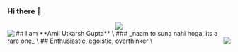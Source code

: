 ### Hi there 👋
<div align=center><img align=center src="https://media.giphy.com/media/WsvbZxS6Se8wAa41p2/giphy.gif"></div>

<img align=left src="https://media.giphy.com/media/SFRLNAQkWfRHIMNC3A/giphy.gif" />
## I am **Amil Utkarsh Gupta** \
### _naam to suna nahi hoga, its a rare one_ \

    

<img align= right src="https://media.giphy.com/media/W63CLeKr6wXIOpbDdA/giphy.gif" /> 
## Enthusiastic, egoistic, overthinker \

<!--
**Amil-Gupta/Amil-Gupta** is a ✨ _special_ ✨ repository because its `README.md` (this file) appears on your GitHub profile.

Here are some ideas to get you started:

- 🔭 I’m currently working on ...
- 🌱 I’m currently learning ...
- 👯 I’m looking to collaborate on ...
- 🤔 I’m looking for help with ...
- 💬 Ask me about ...
- 📫 How to reach me: ...
- 😄 Pronouns: ...
- ⚡ Fun fact: ...
-->
